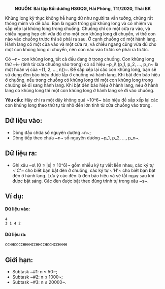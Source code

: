 **<center>NGUỒN: Bài tập Bồi dưỡng HSGQG, Hải Phòng, T11/2020, Thái BK</center>**

Khủng long kỳ thực không hề hung dữ như người ta vẫn tưởng, chúng rất thông minh và dễ bảo. Bạn là người trông giữ khủng long và có nhiệm vụ sắp xếp lại khủng long trong chuồng. Chuồng chỉ có một cửa ra vào, và chiều ngang hẹp chỉ vừa đủ cho một con khủng long di chuyển, vì thế con nào vào chuồng trước thì sẽ phải ra sau. Ở cạnh chuồng có một hành lang. Hành lang có một cửa vào và một cửa ra, và chiều ngang cũng vừa đủ cho một con khủng long di chuyển, nên con nào vào trước sẽ phải ra trước.

Có ~n~ con khủng long, tất cả đều đang ở trong chuồng. Con khủng long thứ ~i~ (tính từ cửa chuồng vào trong) có số hiệu ~p_i\ (p_1, p_2, …, p_n~ là một hoán vị của ~\{1, 2, …, n\})~. Để sắp xếp lại các con khủng long, bạn sẽ sử dụng đèn báo hiệu được lắp ở chuồng và hành lang. Khi bật đèn báo hiệu ở chuồng, nếu trong chuồng có khủng long thì một con khủng long trong chuồng sẽ đi sang hành lang. Khi bật đèn báo hiệu ở hành lang, nếu ở hành lang có khủng long thì một con khủng long ở hành lang sẽ đi vào chuồng.

**Yêu cầu:** Hãy chỉ ra một dãy không quá ~10^6~ báo hiệu để sắp xếp lại các con khủng long theo thứ tự từ nhỏ đến lớn tính từ cửa chuồng vào trong.

## Dữ liệu vào:
- Dòng đầu chứa số nguyên dương ~n~;
- Dòng tiếp theo chứa ~n~ số nguyên dương ~p_1, p_2, …, p_n~.

## Dữ liệu ra:
- Ghi xâu ~s\ (0 ≤ |s| ≤ 10^6)~ gồm nhiều ký tự viết liền nhau, các ký tự ~'C'~ cho biết bạn bật đèn ở chuồng, các ký tự ~'H'~ cho biết bạn bật đèn ở hành lang. Lưu ý các đèn là đèn báo hiệu và sẽ tắt ngay sau khi được bật sáng. Các đèn được bật theo đúng trình tự trong xâu ~s~.

## Ví dụ:
#### Dữ liệu vào:
```
4
3 1 4 2
```

#### Dữ liệu ra:
```
CCHHCCCCHHHHCCHHCCHCCHCCHHHH
```

## Giới hạn:
- Subtask ~\#1: n ≤ 50~;
- Subtask ~\#2: n ≤ 1000~;
- Subtask ~\#3: n ≤ 20000~.